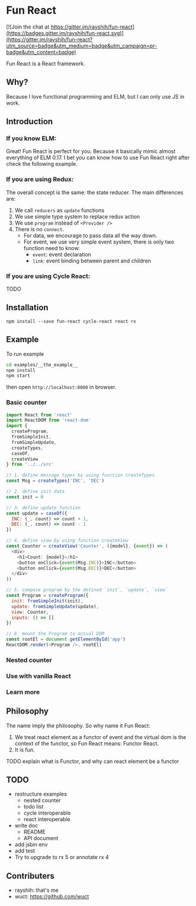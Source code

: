 # Fun React

[![Join the chat at https://gitter.im/rayshih/fun-react](https://badges.gitter.im/rayshih/fun-react.svg)](https://gitter.im/rayshih/fun-react?utm_source=badge&utm_medium=badge&utm_campaign=pr-badge&utm_content=badge)

Fun React is a React framework.

## Why?

Because I love functional programming and ELM, but I can only use JS in work.

## Introduction

### If you know ELM:

Great! Fun React is perfect for you. Because it basically mimic almost everything of ELM 0.17. I bet you can know how to use Fun React right after check the following example.

### If you are using Redux:

The overall concept is the same: the state reducer. The main differences are:

1. We call `reducers` as `update` functions
2. We use simple type system to replace redux action
3. We use `program` instead of `<Provider />`
4. There is no `connect`.
	- For data, we encourage to pass data all the way down.
	- For event, we use very simple event system, there is only two function need to know:
		- `event`: event declaration
		- `link`: event binding between parent and children

### If you are using Cycle React:

TODO

## Installation

```
npm install --save fun-react cycle-react react rx
```

## Example

To run example

```bash
cd examples/__the_example__
npm install
npm start
```

then open `http://localhost:8080` in browser.

### Basic counter

```javascript
import React from 'react'
import ReactDOM from 'react-dom'
import {
  createProgram,
  fromSimpleInit,
  fromSimpleUpdate,
  createTypes,
  caseOf,
  createView
} from '../../src'

// 1. define message types by using function createTypes
const Msg = createTypes('INC', 'DEC')

// 2. define init data
const init = 0

// 3. define update function
const update = caseOf({
  INC: (_, count) => count + 1,
  DEC: (_, count) => count - 1
})

// 4. define view by using function createView
const Counter = createView('Counter', ({model}, {event}) => (
  <div>
    <h1>Count: {model}</h1>
    <button onClick={event(Msg.INC)}>INC</button>
    <button onClick={event(Msg.DEC)}>DEC</button>
  </div>
))

// 5. compose program by the defined `init`, `update`, `view`
const Program = createProgram({
  init: fromSimpleInit(init),
  update: fromSimpleUpdate(update),
  view: Counter,
  inputs: () => []
})

// 6. mount the Program to actual DOM
const rootEl = document.getElementById('app')
ReactDOM.render(<Program />, rootEl)
```

### Nested counter

### Use with vanilla React

### Learn more

## Philosophy

The name imply the philosophy. So why name it Fun React:

1. We treat react element as a functor of event and the virtual dom is the context of the functor, so Fun React means: Functor React.
2. It is fun.

TODO explain what is Functor, and why can react element be a functor

## TODO

- restructure examples
	- nested counter
	- todo list
	- cycle interoperable
	- react interoperable
- write doc
	- README
	- API document
- add jsbin env
- add test
- Try to upgrade to rx 5 or annotate rx 4

## Contributers

- rayshih: that's me
- wuct: <https://github.com/wuct>
